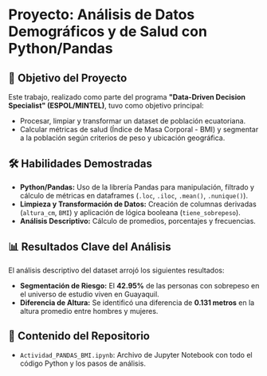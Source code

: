 # Proyecto: Análisis de Datos Demográficos y de Salud con Python/Pandas

## 🎯 Objetivo del Proyecto
Este trabajo, realizado como parte del programa **"Data-Driven Decision Specialist" (ESPOL/MINTEL)**, tuvo como objetivo principal:
* Procesar, limpiar y transformar un dataset de población ecuatoriana.
* Calcular métricas de salud (Índice de Masa Corporal - BMI) y segmentar a la población según criterios de peso y ubicación geográfica.

## 🛠️ Habilidades Demostradas
* **Python/Pandas:** Uso de la librería Pandas para manipulación, filtrado y cálculo de métricas en dataframes (`.loc`, `.iloc`, `.mean()`, `.nunique()`).
* **Limpieza y Transformación de Datos:** Creación de columnas derivadas (`altura_cm`, `BMI`) y aplicación de lógica booleana (`tiene_sobrepeso`).
* **Análisis Descriptivo:** Cálculo de promedios, porcentajes y frecuencias.

## 📊 Resultados Clave del Análisis
El análisis descriptivo del dataset arrojó los siguientes resultados:
* **Segmentación de Riesgo:** El **42.95%** de las personas con sobrepeso en el universo de estudio viven en Guayaquil.
* **Diferencia de Altura:** Se identificó una diferencia de **0.131 metros** en la altura promedio entre hombres y mujeres.

## 📝 Contenido del Repositorio
* `Actividad_PANDAS_BMI.ipynb`: Archivo de Jupyter Notebook con todo el código Python y los pasos de análisis.
